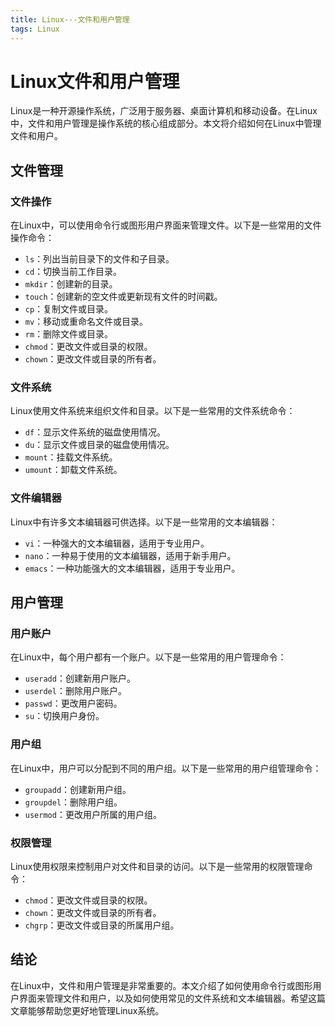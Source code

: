 ```yaml
---
title: Linux---文件和用户管理
tags: Linux
---
```


# Linux文件和用户管理

Linux是一种开源操作系统，广泛用于服务器、桌面计算机和移动设备。在Linux中，文件和用户管理是操作系统的核心组成部分。本文将介绍如何在Linux中管理文件和用户。<!--more-->

## 文件管理

### 文件操作

在Linux中，可以使用命令行或图形用户界面来管理文件。以下是一些常用的文件操作命令：

- `ls`：列出当前目录下的文件和子目录。
- `cd`：切换当前工作目录。
- `mkdir`：创建新的目录。
- `touch`：创建新的空文件或更新现有文件的时间戳。
- `cp`：复制文件或目录。
- `mv`：移动或重命名文件或目录。
- `rm`：删除文件或目录。
- `chmod`：更改文件或目录的权限。
- `chown`：更改文件或目录的所有者。

### 文件系统

Linux使用文件系统来组织文件和目录。以下是一些常用的文件系统命令：

- `df`：显示文件系统的磁盘使用情况。
- `du`：显示文件或目录的磁盘使用情况。
- `mount`：挂载文件系统。
- `umount`：卸载文件系统。

### 文件编辑器

Linux中有许多文本编辑器可供选择。以下是一些常用的文本编辑器：

- `vi`：一种强大的文本编辑器，适用于专业用户。
- `nano`：一种易于使用的文本编辑器，适用于新手用户。
- `emacs`：一种功能强大的文本编辑器，适用于专业用户。

## 用户管理

### 用户账户

在Linux中，每个用户都有一个账户。以下是一些常用的用户管理命令：

- `useradd`：创建新用户账户。
- `userdel`：删除用户账户。
- `passwd`：更改用户密码。
- `su`：切换用户身份。

### 用户组

在Linux中，用户可以分配到不同的用户组。以下是一些常用的用户组管理命令：

- `groupadd`：创建新用户组。
- `groupdel`：删除用户组。
- `usermod`：更改用户所属的用户组。

### 权限管理

Linux使用权限来控制用户对文件和目录的访问。以下是一些常用的权限管理命令：

- `chmod`：更改文件或目录的权限。
- `chown`：更改文件或目录的所有者。
- `chgrp`：更改文件或目录的所属用户组。

## 结论

在Linux中，文件和用户管理是非常重要的。本文介绍了如何使用命令行或图形用户界面来管理文件和用户，以及如何使用常见的文件系统和文本编辑器。希望这篇文章能够帮助您更好地管理Linux系统。